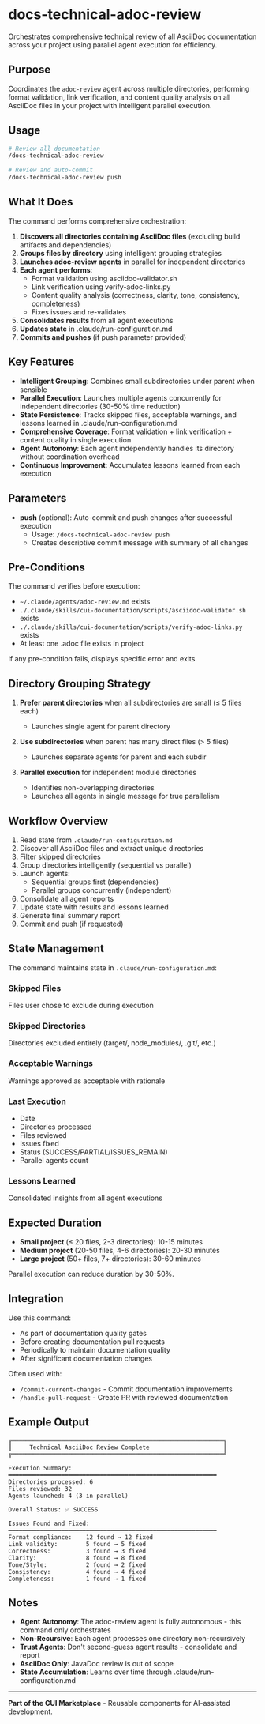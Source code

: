 # docs-technical-adoc-review

Orchestrates comprehensive technical review of all AsciiDoc documentation across your project using parallel agent execution for efficiency.

## Purpose

Coordinates the `adoc-review` agent across multiple directories, performing format validation, link verification, and content quality analysis on all AsciiDoc files in your project with intelligent parallel execution.

## Usage

```bash
# Review all documentation
/docs-technical-adoc-review

# Review and auto-commit
/docs-technical-adoc-review push
```

## What It Does

The command performs comprehensive orchestration:

1. **Discovers all directories containing AsciiDoc files** (excluding build artifacts and dependencies)
2. **Groups files by directory** using intelligent grouping strategies
3. **Launches adoc-review agents** in parallel for independent directories
4. **Each agent performs**:
   - Format validation using asciidoc-validator.sh
   - Link verification using verify-adoc-links.py
   - Content quality analysis (correctness, clarity, tone, consistency, completeness)
   - Fixes issues and re-validates
5. **Consolidates results** from all agent executions
6. **Updates state** in .claude/run-configuration.md
7. **Commits and pushes** (if push parameter provided)

## Key Features

- **Intelligent Grouping**: Combines small subdirectories under parent when sensible
- **Parallel Execution**: Launches multiple agents concurrently for independent directories (30-50% time reduction)
- **State Persistence**: Tracks skipped files, acceptable warnings, and lessons learned in .claude/run-configuration.md
- **Comprehensive Coverage**: Format validation + link verification + content quality in single execution
- **Agent Autonomy**: Each agent independently handles its directory without coordination overhead
- **Continuous Improvement**: Accumulates lessons learned from each execution

## Parameters

- **push** (optional): Auto-commit and push changes after successful execution
  - Usage: `/docs-technical-adoc-review push`
  - Creates descriptive commit message with summary of all changes

## Pre-Conditions

The command verifies before execution:
- `~/.claude/agents/adoc-review.md` exists
- `./.claude/skills/cui-documentation/scripts/asciidoc-validator.sh` exists
- `./.claude/skills/cui-documentation/scripts/verify-adoc-links.py` exists
- At least one .adoc file exists in project

If any pre-condition fails, displays specific error and exits.

## Directory Grouping Strategy

1. **Prefer parent directories** when all subdirectories are small (≤ 5 files each)
   - Launches single agent for parent directory

2. **Use subdirectories** when parent has many direct files (> 5 files)
   - Launches separate agents for parent and each subdir

3. **Parallel execution** for independent module directories
   - Identifies non-overlapping directories
   - Launches all agents in single message for true parallelism

## Workflow Overview

1. Read state from `.claude/run-configuration.md`
2. Discover all AsciiDoc files and extract unique directories
3. Filter skipped directories
4. Group directories intelligently (sequential vs parallel)
5. Launch agents:
   - Sequential groups first (dependencies)
   - Parallel groups concurrently (independent)
6. Consolidate all agent reports
7. Update state with results and lessons learned
8. Generate final summary report
9. Commit and push (if requested)

## State Management

The command maintains state in `.claude/run-configuration.md`:

### Skipped Files
Files user chose to exclude during execution

### Skipped Directories
Directories excluded entirely (target/, node_modules/, .git/, etc.)

### Acceptable Warnings
Warnings approved as acceptable with rationale

### Last Execution
- Date
- Directories processed
- Files reviewed
- Issues fixed
- Status (SUCCESS/PARTIAL/ISSUES_REMAIN)
- Parallel agents count

### Lessons Learned
Consolidated insights from all agent executions

## Expected Duration

- **Small project** (≤ 20 files, 2-3 directories): 10-15 minutes
- **Medium project** (20-50 files, 4-6 directories): 20-30 minutes
- **Large project** (50+ files, 7+ directories): 30-60 minutes

Parallel execution can reduce duration by 30-50%.

## Integration

Use this command:
- As part of documentation quality gates
- Before creating documentation pull requests
- Periodically to maintain documentation quality
- After significant documentation changes

Often used with:
- `/commit-current-changes` - Commit documentation improvements
- `/handle-pull-request` - Create PR with reviewed documentation

## Example Output

```
╔════════════════════════════════════════════════════════════╗
║     Technical AsciiDoc Review Complete                     ║
╔════════════════════════════════════════════════════════════╝

Execution Summary:
━━━━━━━━━━━━━━━━━━━━━━━━━━━━━━━━━━━━━━━━━━━━━━━━━━━━━━━━━━━
Directories processed: 6
Files reviewed: 32
Agents launched: 4 (3 in parallel)

Overall Status: ✅ SUCCESS

Issues Found and Fixed:
━━━━━━━━━━━━━━━━━━━━━━━━━━━━━━━━━━━━━━━━━━━━━━━━━━━━━━━━━━━
Format compliance:    12 found → 12 fixed
Link validity:        5 found → 5 fixed
Correctness:          3 found → 3 fixed
Clarity:              8 found → 8 fixed
Tone/Style:           2 found → 2 fixed
Consistency:          4 found → 4 fixed
Completeness:         1 found → 1 fixed
```

## Notes

- **Agent Autonomy**: The adoc-review agent is fully autonomous - this command only orchestrates
- **Non-Recursive**: Each agent processes one directory non-recursively
- **Trust Agents**: Don't second-guess agent results - consolidate and report
- **AsciiDoc Only**: JavaDoc review is out of scope
- **State Accumulation**: Learns over time through .claude/run-configuration.md

---

**Part of the CUI Marketplace** - Reusable components for AI-assisted development.

